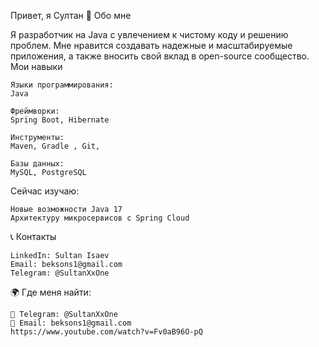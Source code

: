 Привет, я Султан 👋
Обо мне

Я разработчик на Java с увлечением к чистому коду и решению проблем. Мне нравится создавать надежные и масштабируемые приложения, а также вносить свой вклад в open-source сообщество.
Мои навыки

    Языки программирования:
    Java

    Фреймворки:
    Spring Boot, Hibernate

    Инструменты:
    Maven, Gradle , Git, 

    Базы данных:
    MySQL, PostgreSQL

Сейчас изучаю:

    Новые возможности Java 17
    Архитектуру микросервисов с Spring Cloud

📞 Контакты

    LinkedIn: Sultan Isaev
    Email: beksons1@gmail.com
    Telegram: @SultanXxOne

🌍 Где меня найти:

    💬 Telegram: @SultanXxOne
    📧 Email: beksons1@gmail.com
    https://www.youtube.com/watch?v=Fv0aB96O-pQ
